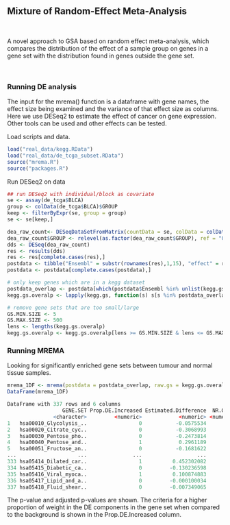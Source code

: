 ## Mixture of Random-Effect Meta-Analysis
&nbsp;

A novel approach to GSA based on random effect meta-analysis, which compares the distribution of the effect of a sample group on genes in a gene set with the distribution found in genes outside the gene set.

&nbsp;


### Running DE analysis 

The input for the mrema() function is a dataframe with gene names, the effect size being examined and the variance of that effect size as columns. Here we use DESeq2 to estimate the effect of cancer on gene expression. Other tools can be used and other effects can be tested. 

Load scripts and data.
```R
load("real_data/kegg.RData")
load("real_data/de_tcga_subset.RData")
source("mrema.R")
source("packages.R")
```

Run DESeq2 on data
```R
## run DESeq2 with individual/block as covariate
se <- assay(de_tcga$BLCA)
group <- colData(de_tcga$BLCA)$GROUP
keep <- filterByExpr(se, group = group)
se <- se[keep,]

dea_raw_count<- DESeqDataSetFromMatrix(countData = se, colData = colData(de_tcga$BLCA), design = ~ BLOCK + GROUP)
dea_raw_count$GROUP <- relevel(as.factor(dea_raw_count$GROUP), ref = "0")
dds <- DESeq(dea_raw_count)
res <- results(dds)
res <- res[complete.cases(res),]
postdata <- tibble("Ensembl" = substr(rownames(res),1,15), "effect" = res[,2], "variance" = res[,3]^2)
postdata <- postdata[complete.cases(postdata),]

# only keep genes which are in a kegg dataset
postdata_overlap <- postdata[which(postdata$Ensembl %in% unlist(kegg.gs)),]
kegg.gs.overalp <- lapply(kegg.gs, function(s) s[s %in% postdata_overlap$Ensembl])

# remove gene sets that are too small/large
GS.MIN.SIZE <- 5
GS.MAX.SIZE <- 500
lens <- lengths(kegg.gs.overalp)
kegg.gs.overalp <- kegg.gs.overalp[lens >= GS.MIN.SIZE & lens <= GS.MAX.SIZE]
```

### Running MREMA

Looking for significantly enriched gene sets between tumour and normal tissue samples.
```R
mrema_1DF <- mrema(postdata = postdata_overlap, raw.gs = kegg.gs.overalp, DF = 1, threshold = 1.5)
DataFrame(mrema_1DF)
```
```R
DataFrame with 337 rows and 6 columns
                  GENE.SET Prop.DE.Increased Estimated.Difference  NR.GENES        PVAL    ADJ.PVAL
               <character>         <numeric>            <numeric> <numeric>   <numeric>   <numeric>
1   hsa00010_Glycolysis_..                 0           -0.0575534        48  0.59059118   0.7453711
2   hsa00020_Citrate_cyc..                 0           -0.3068993        27  0.00586442   0.0270728
3   hsa00030_Pentose_pho..                 0           -0.2473814        24  0.05117969   0.1390932
4   hsa00040_Pentose_and..                 1            0.2961189        15  0.16317360   0.3197064
5   hsa00051_Fructose_an..                 0           -0.1681622        25  0.27955449   0.4595603
...                    ...               ...                  ...       ...         ...         ...
333 hsa05414_Dilated_car..                 1          0.452302082        68 1.46610e-07 4.94077e-06
334 hsa05415_Diabetic_ca..                 0         -0.130236598       156 7.65592e-03 3.20014e-02
335 hsa05416_Viral_myoca..                 1          0.100874883        52 3.33263e-01 5.10498e-01
336 hsa05417_Lipid_and_a..                 0         -0.000100034       172 9.93958e-01 1.00000e+00
337 hsa05418_Fluid_shear..                 0         -0.007349065       120 8.70802e-01 9.34587e-01
```
The p-value and adjusted p-values are shown. The criteria for a higher proportion of weight in the DE components in the gene set when compared to the background is shown in the Prop.DE.Increased column.

&nbsp;


&nbsp;


